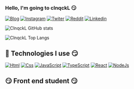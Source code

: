 

### Hello, I'm going to clnqckL 😏

[![Blog](https://img.shields.io/website-up-down-green-red/http/monip.org.svg)](/)
[![Instagram](https://img.shields.io/badge/Instagram-E4405F?style=for-the-badge&logo=instagram&logoColor=white)](/)
[![Twiter](https://img.shields.io/badge/Twitter-1DA1F2?style=for-the-badge&logo=twitter&logoColor=white)](/)
[![Reddit](https://img.shields.io/badge/Reddit-FF4500?style=for-the-badge&logo=reddit&logoColor=white)](/)
[![Linkedin](https://img.shields.io/badge/LinkedIn-0077B5?style=for-the-badge&logo=linkedin&logoColor=white)](/)

![ClnqckL GitHub stats](https://github-readme-stats.vercel.app/api?username=clnqckL&show_icons=true&theme=tokyonight)

![ClnqckL Top Langs](https://github-readme-stats.vercel.app/api/top-langs/?username=ClnqckL&hide_progress=false&theme=tokyonight)


## 🤫 Technologies I use 😏

[![Html](https://img.shields.io/badge/HTML5-E34F26?style=for-the-badge&logo=html5&logoColor=white)](/)
[![Css](https://img.shields.io/badge/CSS3-1572B6?style=for-the-badge&logo=css3&logoColor=white)](/)
[![JavaScript](https://img.shields.io/badge/JavaScript-F7DF1E?style=for-the-badge&logo=javascript&logoColor=black)](/)
[![TypeScript](https://img.shields.io/badge/TypeScript-007ACC?style=for-the-badge&logo=typescript&logoColor=white)](/)
[![React](https://img.shields.io/badge/React-20232A?style=for-the-badge&logo=react&logoColor=61DAFB)](/)
[![NodeJs](https://img.shields.io/badge/Node.js-43853D?style=for-the-badge&logo=node.js&logoColor=white)](/)


## 😏 Front end student 😏


